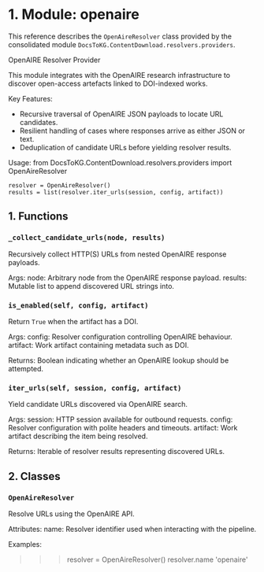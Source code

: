 # 1. Module: openaire

This reference describes the ``OpenAireResolver`` class provided by the consolidated module ``DocsToKG.ContentDownload.resolvers.providers``.

OpenAIRE Resolver Provider

This module integrates with the OpenAIRE research infrastructure to discover
open-access artefacts linked to DOI-indexed works.

Key Features:
- Recursive traversal of OpenAIRE JSON payloads to locate URL candidates.
- Resilient handling of cases where responses arrive as either JSON or text.
- Deduplication of candidate URLs before yielding resolver results.

Usage:
    from DocsToKG.ContentDownload.resolvers.providers import OpenAireResolver

    resolver = OpenAireResolver()
    results = list(resolver.iter_urls(session, config, artifact))

## 1. Functions

### `_collect_candidate_urls(node, results)`

Recursively collect HTTP(S) URLs from nested OpenAIRE response payloads.

Args:
node: Arbitrary node from the OpenAIRE response payload.
results: Mutable list to append discovered URL strings into.

### `is_enabled(self, config, artifact)`

Return ``True`` when the artifact has a DOI.

Args:
config: Resolver configuration controlling OpenAIRE behaviour.
artifact: Work artifact containing metadata such as DOI.

Returns:
Boolean indicating whether an OpenAIRE lookup should be attempted.

### `iter_urls(self, session, config, artifact)`

Yield candidate URLs discovered via OpenAIRE search.

Args:
session: HTTP session available for outbound requests.
config: Resolver configuration with polite headers and timeouts.
artifact: Work artifact describing the item being resolved.

Returns:
Iterable of resolver results representing discovered URLs.

## 2. Classes

### `OpenAireResolver`

Resolve URLs using the OpenAIRE API.

Attributes:
name: Resolver identifier used when interacting with the pipeline.

Examples:
>>> resolver = OpenAireResolver()
>>> resolver.name
'openaire'
